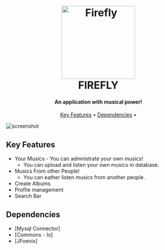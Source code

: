 
<h1 align="center">
  <br>
  <a href="Link"><img src="https://github.com/JoaoGouveia24/FireFly-Music/blob/main/src/main/resources/images/Firefly_LOGO_2.png?raw=true" alt="Firefly" width="200"></a>
  <br>
  FIREFLY
  <br>
</h1>

<h4 align="center">An application with musical power!</h4>

<p align="center">
  <a href="#key-features">Key Features</a> •
  <a href="#Dependencies">Dependencies</a> •

</p>

![screenshot](https://github.com/JoaoGouveia24/FireFly-Music/blob/main/src/main/resources/images/MainTittle.jpg)

## Key Features

* Your Musics - You can admnistrate your own musics!
  - You can upload and listen your own musics in database.
* Musics From other People!
  - You can eather listen musics from another people.
* Create Albums 
* Profile management
* Search Bar

## Dependencies

- [Mysql Connector]
- [Commons - Io]
- [JFoenix]


 
